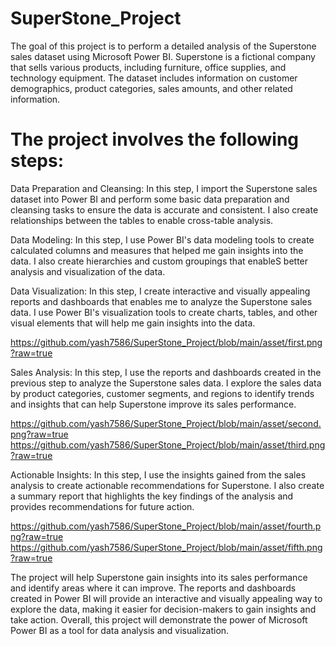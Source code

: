# SuperStone_Project

The goal of this project is to perform a detailed analysis of the Superstone sales dataset using Microsoft Power BI. Superstone is a fictional company that sells various products, including furniture, office supplies, and technology equipment. The dataset includes information on customer demographics, product categories, sales amounts, and other related information.

# The project involves the following steps:

Data Preparation and Cleansing: In this step, I import the Superstone sales dataset into Power BI and perform some basic data preparation and cleansing tasks to ensure the data is accurate and consistent. I also create relationships between the tables to enable cross-table analysis.

Data Modeling: In this step, I use Power BI's data modeling tools to create calculated columns and measures that helped me gain insights into the data. I also create hierarchies and custom groupings that enableS better analysis and visualization of the data.

Data Visualization: In this step, I create interactive and visually appealing reports and dashboards that enables me to analyze the Superstone sales data. I use Power BI's visualization tools to create charts, tables, and other visual elements that will help me gain insights into the data.

 https://github.com/yash7586/SuperStone_Project/blob/main/asset/first.png?raw=true


Sales Analysis: In this step, I use the reports and dashboards created in the previous step to analyze the Superstone sales data. I explore the sales data by product categories, customer segments, and regions to identify trends and insights that can help Superstone improve its sales performance.

https://github.com/yash7586/SuperStone_Project/blob/main/asset/second.png?raw=true
https://github.com/yash7586/SuperStone_Project/blob/main/asset/third.png?raw=true

Actionable Insights: In this step, I use the insights gained from the sales analysis to create actionable recommendations for Superstone. I also create a summary report that highlights the key findings of the analysis and provides recommendations for future action.

https://github.com/yash7586/SuperStone_Project/blob/main/asset/fourth.png?raw=true
https://github.com/yash7586/SuperStone_Project/blob/main/asset/fifth.png?raw=true

The project will help Superstone gain insights into its sales performance and identify areas where it can improve. The reports and dashboards created in Power BI will provide an interactive and visually appealing way to explore the data, making it easier for decision-makers to gain insights and take action. Overall, this project will demonstrate the power of Microsoft Power BI as a tool for data analysis and visualization.
